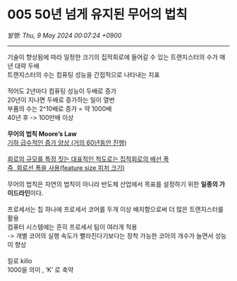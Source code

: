 # 005 50년 넘게 유지된 무어의 법칙

*발행: Thu, 9 May 2024 00:07:24 +0900*

---

<p style="text-align: left;">기술이 향상됨에 따라 일정한 크기의 집적회로에 들어갈 수 있는 트랜지스터의 수가 매년 대략 두배<br />트랜지스터의 수는 컴퓨팅 성능을 간접적으로 나타내는 지표 <br /><br />적어도 2년마다 컴퓨팅 성능이 두배로 증가<br />20년이 지나면 두배로 증가하는 일이 열번 <br />부품의 수는 2^10배로 증가 = 약 1000배 <br />40년 후 -&gt; 100만배 이상 <br /><br /><b>무어의 법칙 Moore’s Law </b><br /><u>기하 급수적인 증가 양상 (거의 60년동안 진행)</u><br /><br /><u>회로의 규모를 특정 짓는 대표적인 척도로는 집적회로의 배선 폭 </u><u><br /></u><u>즉, 회로선 폭을 사용(feature size 피처 크기)</u><br /><br />무어의 법칙은 자연의 법칙이 아니라 반도체 산업에서 목표를 설정하기 위한 <b>일종의 가이드라인</b>이다.<br /><br />프로세서는 칩 하나에 프로세서 코어를 두개 이상 배치함으로써 더 많은 트랜지스터를 활용<br />컴퓨터 시스템에는 흔히 프로세서 팀이 여러개 적용 <br />-&gt; 개별 코어의 실행 속도가 빨라진다기보다는 장착 가능한 코아의 개수가 늘면서 성능이 향상 <br /><br />킬로 killo <br />1000을 의미 , ‘K’ 로 축약 </p>